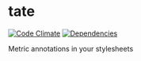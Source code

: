 # tate

[![Code Climate](https://codeclimate.com/github/bjork24/tate/badges/gpa.svg)](https://codeclimate.com/github/bjork24/tate) [![Dependencies](https://david-dm.org/bjork24/tate.svg)](https://david-dm.org/bjork24/tate#info=dependencies&view=table)

Metric annotations in your stylesheets